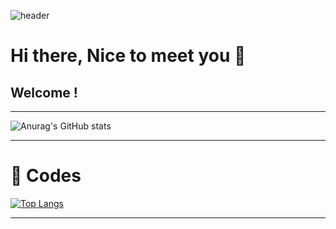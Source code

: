 
![header](https://capsule-render.vercel.app/api?type=wave&color=auto&height=300&section=header&text=capsule%20render&fontSize=90)

# Hi there, Nice to meet you 👋

## Welcome !
---
![Anurag's GitHub stats](https://github-readme-stats.vercel.app/api?username=wglee0511&show_icons=true&theme=radical)


---

# 💓 Codes

[![Top Langs](https://github-readme-stats.vercel.app/api/top-langs/?username=wglee0511&exclude_repo=spartagithub-readme-stats,anuraghazra.github.io)](https://github.com/wglee0511/github-readme-stats&theme=radical)

---
